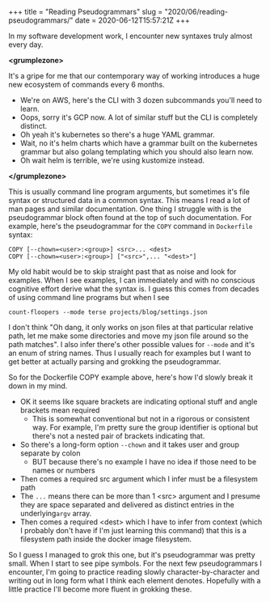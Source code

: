 +++
title = "Reading Pseudogrammars"
slug = "2020/06/reading-pseudogrammars/"
date = 2020-06-12T15:57:21Z
+++

In my software development work, I encounter new syntaxes truly almost every day.

**&lt;grumplezone&gt;**

It's a gripe for me that our contemporary way of working introduces a huge new ecosystem of commands every 6 months. 

- We're on AWS, here's the CLI with 3 dozen subcommands you'll need to learn. 
- Oops, sorry it's GCP now. A lot of similar stuff but the CLI is completely distinct.
- Oh yeah it's kubernetes so there's a huge YAML grammar.
- Wait, no it's helm charts which have a grammar built on the kubernetes grammar but also golang templating which you should also learn now.
- Oh wait helm is terrible, we're using kustomize instead.

**&lt;/grumplezone&gt;**

This is usually command line program arguments, but sometimes it's file syntax or structured data in a common syntax. This means I read a lot of man pages and similar documentation. One thing I struggle with is the pseudogrammar block often found at the top of such documentation. For example, here's the pseudogrammar for the `COPY` command in `Dockerfile` syntax:

```
COPY [--chown=<user>:<group>] <src>... <dest>
COPY [--chown=<user>:<group>] ["<src>",... "<dest>"]
```

My old habit would be to skip straight past that as noise and look for examples. When I see examples, I can immediately and with no conscious cognitive effort derive what the syntax is. I guess this comes from decades of using command line programs but when I see

```
count-floopers --mode terse projects/blog/settings.json
```

I don't think "Oh dang, it only works on json files at that particular relative path, let me make some directories and move my json file around so the path matches". I also infer there's other possible values for `--mode` and it's an enum of string names. Thus I usually reach for examples but I want to get better at actually parsing and grokking the pseudogrammar.

So for the Dockerfile COPY example above, here's how I'd slowly break it down in my mind.

- OK it seems like square brackets are indicating optional stuff and angle brackets mean required
  - This is somewhat conventional but not in a rigorous or consistent way. For example, I'm pretty sure the group identifier is optional but there's not a nested pair of brackets indicating that.
- So there's a long-form option `--chown` and it takes user and group separate by colon
  - BUT because there's no example I have no idea if those need to be names or numbers
- Then comes a required src argument which I infer must be a filesystem path
- The `...` means there can be more than 1 &lt;src&gt; argument and I presume they are space separated and delivered as distinct entries in the underlying`argv` array.
- Then comes a required &lt;dest&gt; which I have to infer from context (which I probably don't have if I'm just learning this command) that this is a filesystem path inside the docker image filesystem.

So I guess I managed to grok this one, but it's pseudogrammar was pretty small. When I start to see pipe symbols. For the next few pseudogrammars I encounter, I'm going to practice reading slowly character-by-character and writing out in long form what I think each element denotes. Hopefully with a little practice I'll become more fluent in grokking these.

